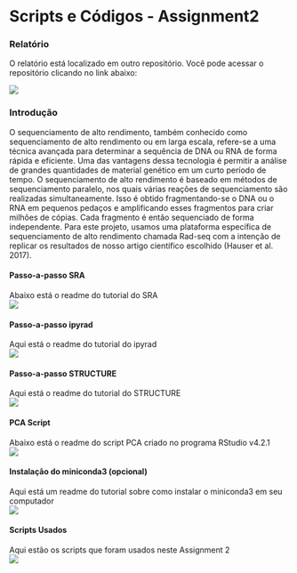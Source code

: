 # Scripts e Códigos - Assignment2

### Relatório

O relatório está localizado em outro repositório. Você pode acessar o repositório clicando no link abaixo:

<a href="https://github.com/jonnymoretti/jonnymoretti.github.io"><img src="https://img.shields.io/badge/Report-100000?style=for-the-badge&logo=github&logoColor=white"></a>

### Introdução

O sequenciamento de alto rendimento, também conhecido como sequenciamento de alto rendimento ou em larga escala, refere-se a uma técnica avançada para determinar a sequência de DNA ou RNA de forma rápida e eficiente. Uma das vantagens dessa tecnologia é permitir a análise de grandes quantidades de material genético em um curto período de tempo.
O sequenciamento de alto rendimento é baseado em métodos de sequenciamento paralelo, nos quais várias reações de sequenciamento são realizadas simultaneamente. Isso é obtido fragmentando-se o DNA ou o RNA em pequenos pedaços e amplificando esses fragmentos para criar milhões de cópias. Cada fragmento é então sequenciado de forma independente.
Para este projeto, usamos uma plataforma específica de sequenciamento de alto rendimento chamada Rad-seq com a intenção de replicar os resultados de nosso artigo científico escolhido (Hauser et al. 2017).

#### Passo-a-passo SRA
Abaixo está o readme do tutorial do SRA<br>
<a target="_blank" href="https://github.com/jonnymoretti/ScriptsCodes_Assignment2/blob/main/sratools.md">
    <img src="https://img.shields.io/badge/SRA Tutorial-blue?style=flat-square" alt=" ">
</a>

#### Passo-a-passo ipyrad
Aqui está o readme do tutorial do ipyrad<br>
<a target="_blank" href="https://github.com/jonnymoretti/ScriptsCodes_Assignment2/blob/main/ipyrad.md">
    <img src="https://img.shields.io/badge/ipyrad Tutorial-blue?style=flat-square" alt=" ">
</a>

#### Passo-a-passo STRUCTURE
Aqui está o readme do tutorial do STRUCTURE<br>
<a target="_blank" href="https://github.com/jonnymoretti/ScriptsCodes_Assignment2/blob/main/STRUCTURE.md">
    <img src="https://img.shields.io/badge/STRUCTURE Tutorial-blue?style=flat-square" alt=" ">
</a>

#### PCA Script
Abaixo está o readme do script PCA criado no programa RStudio v4.2.1<br>
<a target="_blank" href="https://github.com/jonnymoretti/ScriptsCodes_Assignment2/blob/main/PCA/R%20script%20and%20files/PCA.R">
    <img src="https://img.shields.io/badge/PCA Script-blue?style=flat-square" alt=" ">
</a>

#### Instalação do miniconda3 (opcional)
Aqui está um readme do tutorial sobre como instalar o miniconda3 em seu computador<br>
<a target="_blank" href="https://github.com/jonnymoretti/ScriptsCodes_Assignment2/blob/main/STRUCTURE.md">
    <img src="https://img.shields.io/badge/miniconda3 Installation-blue?style=flat-square" alt=" ">
</a>

#### Scripts Usados
Aqui estão os scripts que foram usados neste Assignment 2<br>
<a target="_blank" href="https://github.com/jonnymoretti/ScriptsCodes_Assignment2/tree/main/scripts">
    <img src="https://img.shields.io/badge/Scripts-blue?style=flat-square" alt=" ">
</a>
